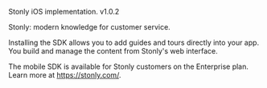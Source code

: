 Stonly iOS implementation.
v1.0.2

Stonly: modern knowledge for customer service.

Installing the SDK allows you to add guides and tours directly into your app. You build and manage the content from Stonly's web interface.

The mobile SDK is available for Stonly customers on the Enterprise plan. Learn more at https://stonly.com/.